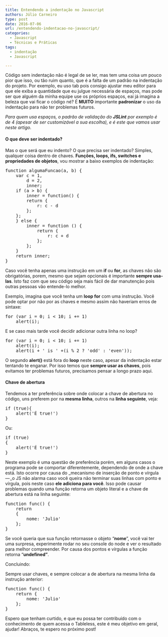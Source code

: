 ```yaml
---
title: Entendendo a indentação no Javascript
authors: Júlio Carneiro
type: post
date: 2016-07-06
url: /entendendo-indentacao-no-javascript/
categories:
  - Javascript
  - Técnicas e Práticas
tags:
  - indentação
  - Javascript

---
```

Código sem indentação não é legal de se ler, mas tem uma coisa um pouco pior que isso, ou tão ruim quanto, que é a falta de um padrão na indentação do projeto. Por exemplo, eu uso tab pois consigo ajustar meu editor para que ele exiba a quantidade que eu julgue necessária de espaços, mas pode ser que alguém da minha equipe use os próprios espaços, eai já imagina a beleza que vai ficar o código né? É **MUITO** importante **padronizar** o uso da indentação para não ter problemas futuros.

_Para quem usa espaços, o padrão de validação do_ **_JSLint_** _por exemplo é de 4 (apesar de ser customizável a sua escolha), e é este que vamos usar neste artigo._

#### O que deve ser indentado?

Mas o que será que eu indento? O que precisa ser indentado? Simples, qualquer coisa dentro de chaves. <strong class="markup--strong markup--p-strong">Funções, loops, ifs, switches e propriedades de objetos</strong>, vou mostrar a baixo exemplos de indentação:

<pre class="lang-js">function algumaFuncao(a, b) {
    var c = 1,
        d = 2,
        inner;
    if (a &gt; b) {
        inner = function() {
        return {
            r: c - d
        };
    };
    } else {
        inner = function () {
            return {
                r: c + d
            };
        };
    }
    return inner;
}
</pre>

Caso você tenha apenas uma instrução em um **if** ou **for**, as chaves não são obrigatórias, porem, mesmo que sejam opcionais é importante **sempre usa-las**. Isto faz com que seu código seja mais fácil de dar manutenção pois outras pessoas vão entende-lo melhor.

Exemplo, imagina que você tenha um **loop for** com uma instrução. Você pode optar por não por as chaves e mesmo assim não haveriam erros de sintaxe:

<pre class="lang-js">for (var i = 0; i &lt; 10; i += 1)
    alert(i);
</pre>

E se caso mais tarde você decidir adicionar outra linha no loop?

<pre class="lang-js">for (var i = 0; i &lt; 10; i += 1)
    alert(i);
    alert(i + &#039; is &#039; +(i % 2 ? &#039;odd&#039; : &#039;even&#039;));
</pre>

O segundo **alert()** está fora do **loop** neste caso, apesar da indentação estar tentando te enganar. Por isso temos que **sempre usar as chaves**, pois evitamos ter problemas futuros, precisamos pensar a longo prazo aqui.

#### Chave de abertura

Tendemos a ter preferência sobre onde colocar a chave de abertura no código, uns preferem por na **mesma linha**, outros na **linha seguinte**, veja:

<pre class="lang-js">if (true){
    alert('É true!')
}
</pre>

Ou:

<pre class="lang-js">if (true)
{
    alert('É true!')
}
</pre>

Neste exemplo é uma questão de preferência porém, em alguns casos o programa pode se comportar diferentemente, dependendo de onde a chave está. Isto ocorre por causa do _mecanismo de inserção de ponto e vírgula — _o JS não alarma caso você queira não terminar suas linhas com ponto e vírgula, pois neste caso **ele adiciona para você**. Isso pode causar problemas quando uma função retorna um objeto literal e a chave de abertura está na linha seguinte:

<pre class="lang-html">function func() {
    return
    {
        nome: 'Julio'
    };
}
</pre>

Se você queria que sua função retornasse o objeto “**nome**”, você vai ter uma surpresa, experimente rodar no seu console do node e ver o resultado para melhor compreender. Por causa dos pontos e vírgulas a função retorna “**undefined”**.

Concluindo:
  
Sempre usar chaves, e sempre colocar a de abertura na mesma linha da instrução anterior:

<pre class="lang-js">function func() {
    return {
        nome: 'Julio'
    };
}
</pre>

Espero que tenham curtido, e que eu possa ter contribuído com o conhecimento de quem acessa o Tableless, este é meu objetivo em geral, ajudar! Abraços, te espero no próximo post!